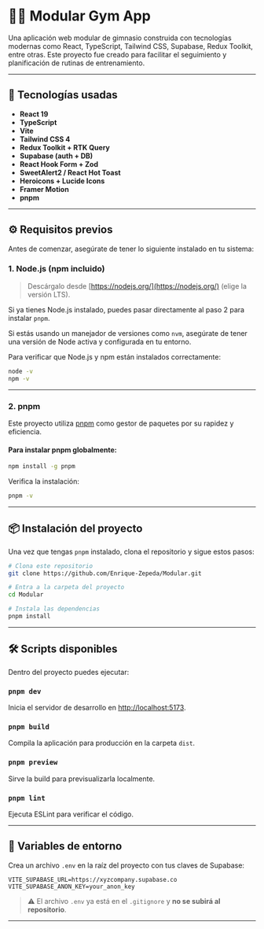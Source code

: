 # 🏋️‍♂️ Modular Gym App

Una aplicación web modular de gimnasio construida con tecnologías modernas como React, TypeScript, Tailwind CSS, Supabase, Redux Toolkit, entre otras. Este proyecto fue creado para facilitar el seguimiento y planificación de rutinas de entrenamiento.

---

## 🚀 Tecnologías usadas

- **React 19**
- **TypeScript**
- **Vite**
- **Tailwind CSS 4**
- **Redux Toolkit + RTK Query**
- **Supabase (auth + DB)**
- **React Hook Form + Zod**
- **SweetAlert2 / React Hot Toast**
- **Heroicons + Lucide Icons**
- **Framer Motion**
- **pnpm**

---

## ⚙️ Requisitos previos

Antes de comenzar, asegúrate de tener lo siguiente instalado en tu sistema:

### 1. Node.js (npm incluido)

> Descárgalo desde [https://nodejs.org/](https://nodejs.org/) (elige la versión LTS).

Si ya tienes Node.js instalado, puedes pasar directamente al paso 2 para instalar `pnpm`.

Si estás usando un manejador de versiones como `nvm`, asegúrate de tener una versión de Node activa y configurada en tu entorno.

Para verificar que Node.js y npm están instalados correctamente:

```bash
node -v
npm -v
```


---

### 2. pnpm

Este proyecto utiliza [pnpm](https://pnpm.io/) como gestor de paquetes por su rapidez y eficiencia.

#### Para instalar pnpm globalmente:

```bash
npm install -g pnpm
```

Verifica la instalación:

```bash
pnpm -v
```

---

## 📦 Instalación del proyecto

Una vez que tengas `pnpm` instalado, clona el repositorio y sigue estos pasos:

```bash
# Clona este repositorio
git clone https://github.com/Enrique-Zepeda/Modular.git

# Entra a la carpeta del proyecto
cd Modular

# Instala las dependencias
pnpm install
```

---

## 🛠️ Scripts disponibles

Dentro del proyecto puedes ejecutar:

### `pnpm dev`

Inicia el servidor de desarrollo en [http://localhost:5173](http://localhost:5173).

### `pnpm build`

Compila la aplicación para producción en la carpeta `dist`.

### `pnpm preview`

Sirve la build para previsualizarla localmente.

### `pnpm lint`

Ejecuta ESLint para verificar el código.

---

## 🔐 Variables de entorno

Crea un archivo `.env` en la raíz del proyecto con tus claves de Supabase:

```env
VITE_SUPABASE_URL=https://xyzcompany.supabase.co
VITE_SUPABASE_ANON_KEY=your_anon_key
```

> ⚠️ El archivo `.env` ya está en el `.gitignore` y **no se subirá al repositorio**.

---
